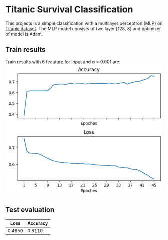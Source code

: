 # Titanic Survival Classification
This projects is a simple classification with a multilayer perceptron (MLP) on [Titanic dataset](https://www.kaggle.com/competitions/titanic/data). The MLP model consists of two layer [128, 8] and optimizer of model is Adam.
## Train results
Train results with 6 feauture for input and $\alpha$ = 0.001 are:
![train results](resuls.png)

## Test evaluation
| Loss | Accuracy |
| ------ | ----------- |
|0.4850 |0.8110|
